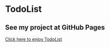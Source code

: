 # TodoList

## See my project at GitHub Pages

[Click here to enjoy TodoList](https://alterradeveloper.github.io/geektech-frontend_group19/)